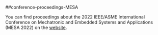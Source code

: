 ##conference-proceedings-MESA

You can find proceedings about the 2022 IEEE/ASME International Conference on Mechatronic and Embedded Systems and Applications (MESA 2022) on the [website](	TBA).
